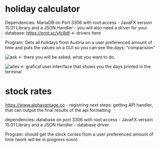 # holiday calculator
Dependencies: MariaDB on Port 3306 with root access - JavaFX version 15.01 Library and a JSON Handler - you will also need a driver for your database: https://prnt.sc/vfc8df <- drivers here

Program:
Gets all holidays from Austria on a user preferenced amount of time and puts the values on a GUI so you can see the days: "comparision"


![ask](https://user-images.githubusercontent.com/56489878/99804224-f432ce80-2b3a-11eb-87ad-4a5d330e08c1.png) <- there you will be asked, what you want to do.


![alles](https://user-images.githubusercontent.com/56489878/99804306-175d7e00-2b3b-11eb-8c6e-b5575f3d58a0.png) <- grafical user interrface that shows you the days printed in the terminal


# stock rates
https://www.alphavantage.co - registring
next steps: getting API
handler, that can output the final results of the api 
formatting

dependencies: database on port 3306 with root access - JavaFX version 15.01 Library and a JSON Handler - database driver

Program:
should get the stock curses from a user preferenced amount of time (work will be in progress soon)
